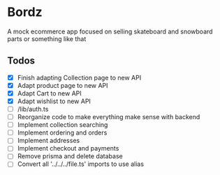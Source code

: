 # Bordz

A mock ecommerce app focused on selling skateboard and snowboard parts or something like that

## Todos

-   [x] Finish adapting Collection page to new API
-   [x] Adapt product page to new API
-   [x] Adapt Cart to new API
-   [x] Adapt wishlist to new API
-   [ ] /lib/auth.ts
-   [ ] Reorganize code to make everything make sense with backend
-   [ ] Implement collection searching
-   [ ] Implement ordering and orders
-   [ ] Implement addresses
-   [ ] Implement checkout and payments
-   [ ] Remove prisma and delete database
-   [ ] Convert all '../../../file.ts' imports to use alias
